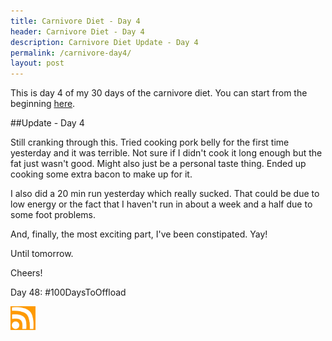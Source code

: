 ```yaml
---
title: Carnivore Diet - Day 4
header: Carnivore Diet - Day 4
description: Carnivore Diet Update - Day 4
permalink: /carnivore-day4/
layout: post
---
```


This is day 4 of my 30 days of the carnivore diet. You can start from the beginning [here](https://blog.mooreanalysis.com/carnivore1/).

##Update - Day 4

Still cranking through this. Tried cooking pork belly for the first time yesterday and it was terrible. Not sure if I didn't cook it long enough but the fat just wasn't good. Might also just be a personal taste thing. Ended up cooking some extra bacon to make up for it.

I also did a 20 min run yesterday which really sucked. That could be due to low energy or the fact that I haven't run in about a week and a half due to some foot problems.

And, finally, the most exciting part, I've been constipated. Yay!

Until tomorrow.

Cheers!

Day 48: #100DaysToOffload

<a href="https://blog.mooreanalysis.com/feed.xml"><img src="/assets/images/rss_feed.jpg" style="opacity:1;" width="40"/></a>

